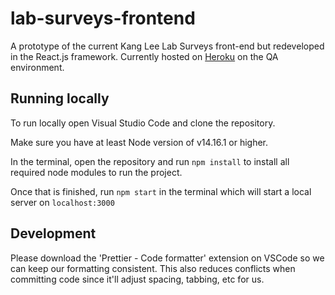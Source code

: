 # lab-surveys-frontend

A prototype of the current Kang Lee Lab Surveys front-end but redeveloped in the React.js framework. Currently hosted on [Heroku](https://kangleelab-surveys-qa-ae98ac8adddf.herokuapp.com/) on the QA environment.

## Running locally

To run locally open Visual Studio Code and clone the repository.

Make sure you have at least Node version of v14.16.1 or higher.

In the terminal, open the repository and run `npm install` to install all required node modules to run the project.

Once that is finished, run `npm start` in the terminal which will start a local server on `localhost:3000`

## Development

Please download the 'Prettier - Code formatter' extension on VSCode so we can keep our formatting consistent. This also reduces conflicts when committing code since it'll adjust spacing, tabbing, etc for us.
